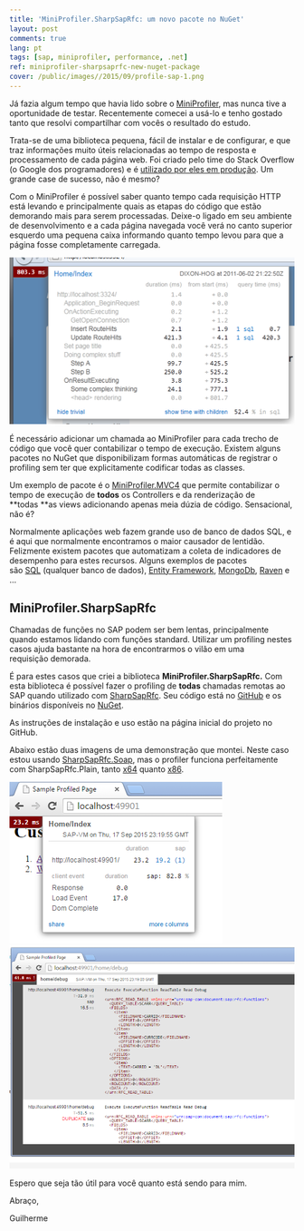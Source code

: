```yaml
---
title: 'MiniProfiler.SharpSapRfc: um novo pacote no NuGet'
layout: post
comments: true
lang: pt
tags: [sap, miniprofiler, performance, .net]
ref: miniprofiler-sharpsaprfc-new-nuget-package
cover: /public/images//2015/09/profile-sap-1.png
---
```


Já fazia algum tempo que havia lido sobre o [MiniProfiler](http://miniprofiler.com), mas nunca tive a oportunidade de testar. Recentemente comecei a usá-lo e tenho gostado tanto que resolvi compartilhar com vocês o resultado do estudo.

Trata-se de uma biblioteca pequena, fácil de instalar e de configurar, e que traz informações muito úteis relacionadas ao tempo de resposta e processamento de cada página web. Foi criado pelo time do Stack Overflow (o Google dos programadores) e é [utilizado por eles em produção](http://blog.codinghorror.com/performance-is-a-feature/). Um grande case de sucesso, não é mesmo?

Com o MiniProfiler é possível saber quanto tempo cada requisição HTTP está levando e principalmente quais as etapas do código que estão demorando mais para serem processadas. Deixe-o ligado em seu ambiente de desenvolvimento e a cada página navegada você verá no canto superior esquerdo uma pequena caixa informando quanto tempo levou para que a página fosse completamente carregada.

![](/public/images//2015/09/PsjLY.png)

É necessário adicionar um chamada ao MiniProfiler para cada trecho de código que você quer contabilizar o tempo de execução. Existem alguns pacotes no NuGet que disponibilizam formas automáticas de registrar o profiling sem ter que explicitamente codificar todas as classes.

Um exemplo de pacote é o [MiniProfiler.MVC4](https://www.nuget.org/packages/MiniProfiler.Mvc4/) que permite contabilizar o tempo de execução de **todos** os Controllers e da renderização de **todas **as views adicionando apenas meia dúzia de código. Sensacional, não é?

Normalmente aplicações web fazem grande uso de banco de dados SQL, e é aqui que normalmente encontramos o maior causador de lentidão. Felizmente existem pacotes que automatizam a coleta de indicadores de desempenho para estes recursos. Alguns exemplos de pacotes são [SQL](https://www.nuget.org/packages/MiniProfiler) (qualquer banco de dados), [Entity Framework](https://www.nuget.org/packages/MiniProfiler.EF6/), [MongoDb](https://www.nuget.org/packages/MiniProfiler.MongoDb), [Raven](https://www.nuget.org/packages/MiniProfiler.Raven/) e &#8230;

## MiniProfiler.SharpSapRfc

Chamadas de funções no SAP podem ser bem lentas, principalmente quando estamos lidando com funções standard. Utilizar um profiling nestes casos ajuda bastante na hora de encontrarmos o vilão em uma requisição demorada.

É para estes casos que criei a biblioteca **MiniProfiler.SharpSapRfc.** Com esta biblioteca é possível fazer o profiling de **todas** chamadas remotas ao SAP quando utilizado com [SharpSapRfc](https://www.nuget.org/packages/SharpSapRfc/). Seu código está no [GitHub](https://github.com/goenning/MiniProfiler.SharpSapRfc) e os binários disponíveis no [NuGet](https://www.nuget.org/packages/MiniProfiler.SharpSapRfc/).

As instruções de instalação e uso estão na página inicial do projeto no GitHub.

Abaixo estão duas imagens de uma demonstração que montei. Neste caso estou usando [SharpSapRfc.Soap](https://www.nuget.org/packages/SharpSapRfc.Soap/), mas o profiler funciona perfeitamente com SharpSapRfc.Plain, tanto [x64](https://www.nuget.org/packages/SharpSapRfc.Plain.x64/) quanto [x86](https://www.nuget.org/packages/SharpSapRfc.Plain.x86/).

![](/public/images//2015/09/profile-sap-1.png)
![](/public/images//2015/09/profile-sap-2.png)

Espero que seja tão útil para você quanto está sendo para mim.

Abraço,

Guilherme